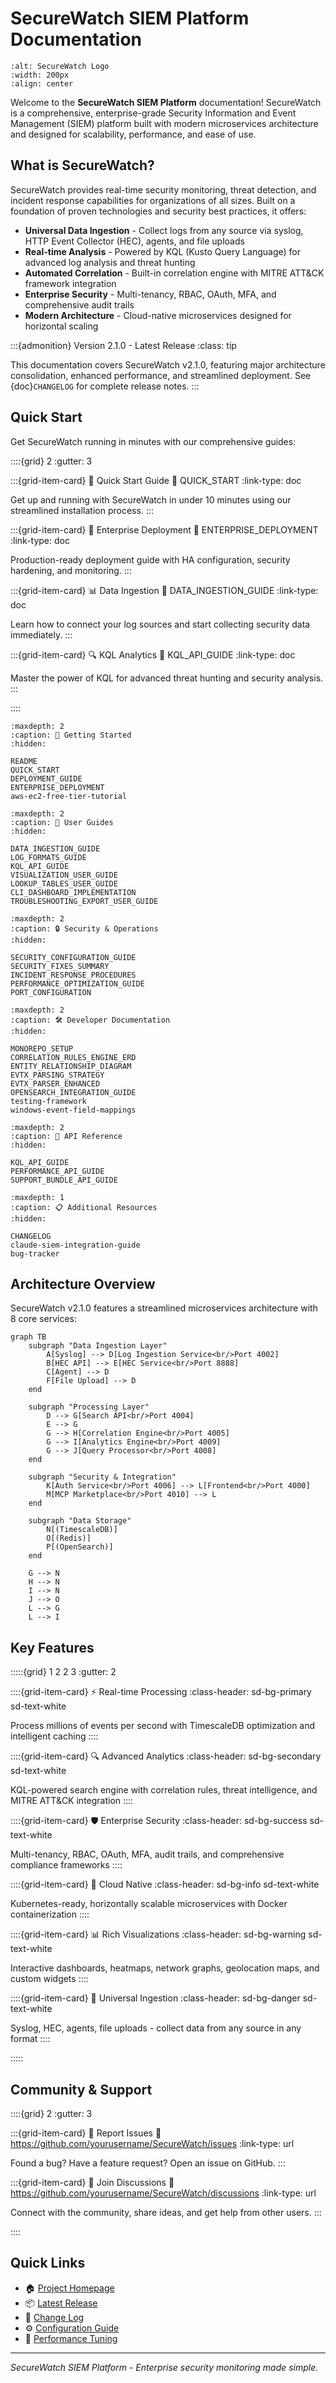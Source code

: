 # SecureWatch SIEM Platform Documentation

```{image} _static/securewatch-logo.svg
:alt: SecureWatch Logo
:width: 200px
:align: center
```

Welcome to the **SecureWatch SIEM Platform** documentation! SecureWatch is a comprehensive, enterprise-grade Security Information and Event Management (SIEM) platform built with modern microservices architecture and designed for scalability, performance, and ease of use.

## What is SecureWatch?

SecureWatch provides real-time security monitoring, threat detection, and incident response capabilities for organizations of all sizes. Built on a foundation of proven technologies and security best practices, it offers:

- **Universal Data Ingestion** - Collect logs from any source via syslog, HTTP Event Collector (HEC), agents, and file uploads
- **Real-time Analysis** - Powered by KQL (Kusto Query Language) for advanced log analysis and threat hunting
- **Automated Correlation** - Built-in correlation engine with MITRE ATT&CK framework integration
- **Enterprise Security** - Multi-tenancy, RBAC, OAuth, MFA, and comprehensive audit trails
- **Modern Architecture** - Cloud-native microservices designed for horizontal scaling

:::{admonition} Version 2.1.0 - Latest Release
:class: tip

This documentation covers SecureWatch v2.1.0, featuring major architecture consolidation, enhanced performance, and streamlined deployment. See {doc}`CHANGELOG` for complete release notes.
:::

## Quick Start

Get SecureWatch running in minutes with our comprehensive guides:

::::{grid} 2
:gutter: 3

:::{grid-item-card} 🚀 Quick Start Guide
:link: QUICK_START
:link-type: doc

Get up and running with SecureWatch in under 10 minutes using our streamlined installation process.
:::

:::{grid-item-card} 🔧 Enterprise Deployment
:link: ENTERPRISE_DEPLOYMENT
:link-type: doc

Production-ready deployment guide with HA configuration, security hardening, and monitoring.
:::

:::{grid-item-card} 📊 Data Ingestion
:link: DATA_INGESTION_GUIDE
:link-type: doc

Learn how to connect your log sources and start collecting security data immediately.
:::

:::{grid-item-card} 🔍 KQL Analytics
:link: KQL_API_GUIDE
:link-type: doc

Master the power of KQL for advanced threat hunting and security analysis.
:::

::::

```{toctree}
:maxdepth: 2
:caption: 🚀 Getting Started
:hidden:

README
QUICK_START
DEPLOYMENT_GUIDE
ENTERPRISE_DEPLOYMENT
aws-ec2-free-tier-tutorial
```

```{toctree}
:maxdepth: 2
:caption: 📖 User Guides
:hidden:

DATA_INGESTION_GUIDE
LOG_FORMATS_GUIDE
KQL_API_GUIDE
VISUALIZATION_USER_GUIDE
LOOKUP_TABLES_USER_GUIDE
CLI_DASHBOARD_IMPLEMENTATION
TROUBLESHOOTING_EXPORT_USER_GUIDE
```

```{toctree}
:maxdepth: 2
:caption: 🔒 Security & Operations
:hidden:

SECURITY_CONFIGURATION_GUIDE
SECURITY_FIXES_SUMMARY
INCIDENT_RESPONSE_PROCEDURES
PERFORMANCE_OPTIMIZATION_GUIDE
PORT_CONFIGURATION
```

```{toctree}
:maxdepth: 2
:caption: 🛠 Developer Documentation
:hidden:

MONOREPO_SETUP
CORRELATION_RULES_ENGINE_ERD
ENTITY_RELATIONSHIP_DIAGRAM
EVTX_PARSING_STRATEGY
EVTX_PARSER_ENHANCED
OPENSEARCH_INTEGRATION_GUIDE
testing-framework
windows-event-field-mappings
```

```{toctree}
:maxdepth: 2
:caption: 📡 API Reference
:hidden:

KQL_API_GUIDE
PERFORMANCE_API_GUIDE
SUPPORT_BUNDLE_API_GUIDE
```

```{toctree}
:maxdepth: 1
:caption: 📋 Additional Resources
:hidden:

CHANGELOG
claude-siem-integration-guide
bug-tracker
```

## Architecture Overview

SecureWatch v2.1.0 features a streamlined microservices architecture with 8 core services:

```{mermaid}
graph TB
    subgraph "Data Ingestion Layer"
        A[Syslog] --> D[Log Ingestion Service<br/>Port 4002]
        B[HEC API] --> E[HEC Service<br/>Port 8888]
        C[Agent] --> D
        F[File Upload] --> D
    end
    
    subgraph "Processing Layer"
        D --> G[Search API<br/>Port 4004]
        E --> G
        G --> H[Correlation Engine<br/>Port 4005]
        G --> I[Analytics Engine<br/>Port 4009]
        G --> J[Query Processor<br/>Port 4008]
    end
    
    subgraph "Security & Integration"
        K[Auth Service<br/>Port 4006] --> L[Frontend<br/>Port 4000]
        M[MCP Marketplace<br/>Port 4010] --> L
    end
    
    subgraph "Data Storage"
        N[(TimescaleDB)]
        O[(Redis)]
        P[(OpenSearch)]
    end
    
    G --> N
    H --> N
    I --> N
    J --> O
    L --> G
    L --> I
```

## Key Features

:::::{grid} 1 2 2 3
:gutter: 2

::::{grid-item-card} ⚡ Real-time Processing
:class-header: sd-bg-primary sd-text-white

Process millions of events per second with TimescaleDB optimization and intelligent caching
::::

::::{grid-item-card} 🔍 Advanced Analytics
:class-header: sd-bg-secondary sd-text-white

KQL-powered search engine with correlation rules, threat intelligence, and MITRE ATT&CK integration
::::

::::{grid-item-card} 🛡️ Enterprise Security
:class-header: sd-bg-success sd-text-white

Multi-tenancy, RBAC, OAuth, MFA, audit trails, and comprehensive compliance frameworks
::::

::::{grid-item-card} 🚀 Cloud Native
:class-header: sd-bg-info sd-text-white

Kubernetes-ready, horizontally scalable microservices with Docker containerization
::::

::::{grid-item-card} 📊 Rich Visualizations
:class-header: sd-bg-warning sd-text-white

Interactive dashboards, heatmaps, network graphs, geolocation maps, and custom widgets
::::

::::{grid-item-card} 🔌 Universal Ingestion
:class-header: sd-bg-danger sd-text-white

Syslog, HEC, agents, file uploads - collect data from any source in any format
::::

:::::

## Community & Support

::::{grid} 2
:gutter: 3

:::{grid-item-card} 🐛 Report Issues
:link: https://github.com/yourusername/SecureWatch/issues
:link-type: url

Found a bug? Have a feature request? Open an issue on GitHub.
:::

:::{grid-item-card} 💬 Join Discussions
:link: https://github.com/yourusername/SecureWatch/discussions
:link-type: url

Connect with the community, share ideas, and get help from other users.
:::

::::

## Quick Links

- 🏠 [Project Homepage](https://github.com/yourusername/SecureWatch)
- 📦 [Latest Release](https://github.com/yourusername/SecureWatch/releases)
- 🔄 [Change Log](CHANGELOG.md)
- ⚙️ [Configuration Guide](DEPLOYMENT_GUIDE.md)
- 🎯 [Performance Tuning](PERFORMANCE_OPTIMIZATION_GUIDE.md)

---

*SecureWatch SIEM Platform - Enterprise security monitoring made simple.*
